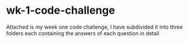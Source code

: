 # wk-1-code-challenge
Attached is my week one code challenge, I have subdivided it into three folders each containing the answers of each question in detail
